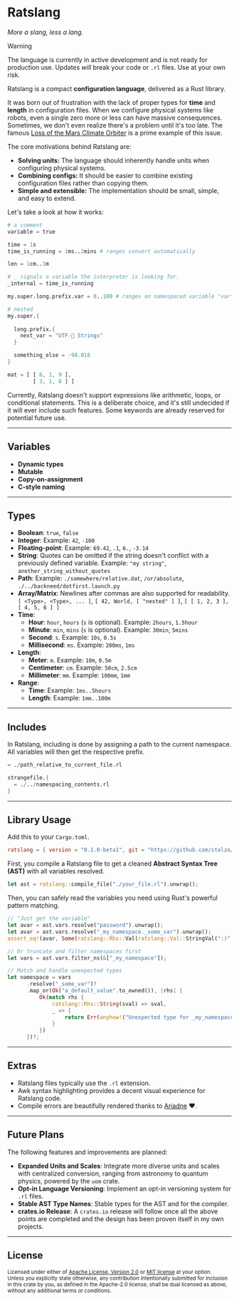 # Ratslang

*More a slang, less a lang.*

> [!WARNING]
> The language is currently in active development and is not ready for production use. Updates *will* break your code or `.rl` files. Use at your own risk.

Ratslang is a compact **configuration language**, delivered as a Rust library.

It was born out of frustration with the lack of proper types for **time** and **length** in configuration files. When we configure physical systems like robots, even a single zero more or less can have massive consequences. Sometimes, we don't even realize there's a problem until it's too late. The famous [Loss of the Mars Climate Orbiter](https://en.wikipedia.org/wiki/Mars_Climate_Orbiter) is a prime example of this issue.

The core motivations behind Ratslang are:

* **Solving units:** The language should inherently handle units when configuring physical systems.
* **Combining configs:** It should be easier to combine existing configuration files rather than copying them.
* **Simple and extensible:** The implementation should be small, simple, and easy to extend.

Let's take a look at how it works:

~~~awk
# a comment
variable = true

time = 1s
time_is_running = 1ms..2mins # ranges convert automatically

len = 1cm..1m

# _ signals a variable the interpreter is looking for.
_internal = time_is_running

my.super.long.prefix.var = 0..100 # ranges on namespaced variable "var"

# nested
my.super.{
  
  long.prefix.{
    next_var = "UTF-🎱 Strings"
  }

  something_else = -99.018
}

mat = [ [ 6, 1, 9 ],
        [ 3, 1, 8 ] ]
~~~

Currently, Ratslang doesn't support expressions like arithmetic, loops, or conditional statements. This is a deliberate choice, and it's still undecided if it will ever include such features. Some keywords are already reserved for potential future use.

---

## Variables

* **Dynamic types**
* **Mutable**
* **Copy-on-assignment**
* **C-style naming**

---

## Types

* **Boolean**: `true`, `false`
* **Integer**: Example: `42`, `-100`
* **Floating-point**: Example: `69.42`, `.1`, `6.`, `-3.14`
* **String**: Quotes can be omitted if the string doesn't conflict with a previously defined variable. Example: `"my string"`, `another_string_without_quotes`
* **Path**: Example: `./somewhere/relative.dat`, `/or/absolute`, `./../backneed/dotfirst.launch.py`
* **Array/Matrix**: Newlines after commas are also supported for readability. `[ <Type>, <Type>, ... ]`, `[ 42, World, [ "nested" ] ]`, `[ [ 1, 2, 3 ], [ 4, 5, 6 ] ]`
* **Time**:
    * **Hour**: `hour`, `hours` (`s` is optional). Example: `2hours`, `1.5hour`
    * **Minute**: `min`, `mins` (`s` is optional). Example: `30min`, `5mins`
    * **Second**: `s`. Example: `10s`, `0.5s`
    * **Millisecond**: `ms`. Example: `200ms`, `1ms`
* **Length**:
    * **Meter**: `m`. Example: `10m`, `0.5m`
    * **Centimeter**: `cm`. Example: `50cm`, `2.5cm`
    * **Millimeter**: `mm`. Example: `100mm`, `1mm`
* **Range**:
    * **Time**: Example: `1ms..5hours`
    * **Length**: Example: `1mm..100m`

---

## Includes

In Ratslang, including is done by assigning a path to the current namespace. All variables will then get the respective prefix.

~~~awk
= ./path_relative_to_current_file.rl

strangefile.{
  = ./../namespacing_contents.rl
}
~~~

---

## Library Usage

Add this to your `Cargo.toml`.

~~~toml
ratslang = { version = "0.1.0-beta1", git = "https://github.com/stelzo/ratslang", branch = "main" }
~~~

First, you compile a Ratslang file to get a cleaned **Abstract Syntax Tree (AST)** with all variables resolved.

~~~rust
let ast = ratslang::compile_file("./your_file.rl").unwrap();
~~~

Then, you can safely read the variables you need using Rust's powerful pattern matching.

~~~rust
// "Just get the variable"
let avar = ast.vars.resolve("password").unwrap();
let avar = ast.vars.resolve("_my_namespace._some_var").unwrap();
assert_eq!(avar, Some(ratslang::Rhs::Val(ratslang::Val::StringVal(":)".to_owned()))));

// Or truncate and filter namespaces first
let vars = ast.vars.filter_ns(&["_my_namespace"]);

// Match and handle unexpected types
let namespace = vars
      .resolve("_some_var")?
      .map_or(Ok("a_default_value".to_owned()), |rhs| {
          Ok(match rhs {
              ratslang::Rhs::String(sval) => sval,
              _ => {
                  return Err(anyhow!("Unexpected type for _my_namespace._some_var, expected String."));
              }
          })
      })?;
~~~

---

## Extras

* Ratslang files typically use the `.rl` extension.
* Awk syntax highlighting provides a decent visual experience for Ratslang code.
* Compile errors are beautifully rendered thanks to [Ariadne](https://crates.io/crates/ariadne) ❤️.

---

## Future Plans

The following features and improvements are planned:

* **Expanded Units and Scales**: Integrate more diverse units and scales with centralized conversion, ranging from astronomy to quantum physics, powered by the `uom` crate.
* **Opt-in Language Versioning**: Implement an opt-in versioning system for `.rl` files.
* **Stable AST Type Names**: Stable types for the AST and for the compiler.
* **crates.io Release**: A `crates.io` release will follow once all the above points are completed and the design has been proven itself in my own projects.

---

## License

<sup>
Licensed under either of <a href="LICENSE-APACHE">Apache License, Version
2.0</a> or <a href="LICENSE-MIT">MIT license</a> at your option.
</sup>

<br>

<sub>
Unless you explicitly state otherwise, any contribution intentionally submitted
for inclusion in this crate by you, as defined in the Apache-2.0 license, shall
be dual licensed as above, without any additional terms or conditions.
</sub>
